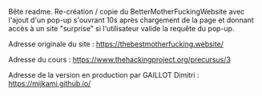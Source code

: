 Bête readme. Re-création / copie du BetterMotherFuckingWebsite avec l'ajout d'un pop-up s'ouvrant 10s après chargement de la page et donnant accès à un site "surprise" si l'utilisateur valide la requête du pop-up.
 
Adresse originale du site : https://thebestmotherfucking.website/

Adresse du cours : https://www.thehackingproject.org/precursus/3

Adresse de la version en production par GAILLOT Dimitri : https://mijkami.github.io/

